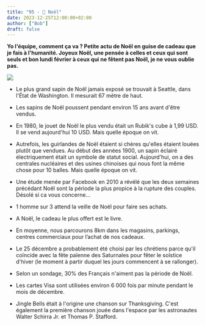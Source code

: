 ```yaml
---
title: "95 - 🎄 Noël"
date: 2023-12-25T12:00:00+02:00
author: ["Bob"]
draft: false
---
```


**Yo l'équipe, comment ça va ?
Petite actu de Noël en guise de cadeau que je fais à l'humanité.
Joyeux Noël, une pensée à celles et ceux qui sont seuls et bon lundi février à ceux qui ne fêtent pas Noël, je ne vous oublie pas.**

![](/img/95.jpg)

- Le plus grand sapin de Noël jamais exposé se trouvait à Seattle, dans l'État de Washington. Il mesurait 67 mètre de haut.

- Les sapins de Noël poussent pendant environ 15 ans avant d'être vendus.

- En 1980, le jouet de Noël le plus vendu était un Rubik's cube à 1,99 USD. Il se vend aujourd'hui 10 USD. Mais quelle époque on vit.

- Autrefois, les guirlandes de Noël étaient si chères qu'elles étaient louées plutôt que vendues. Au début des années 1900, un sapin éclairé électriquement était un symbole de statut social. Aujourd'hui, on a des centrales nucléaires et des usines chinoises qui nous font la même chose pour 10 balles. Mais quelle époque on vit.

- Une étude menée par Facebook en 2010 a révélé que les deux semaines précédant Noël sont la période la plus propice à la rupture des couples. Désolé si ca vous concerne...

- 1 homme sur 3 attend la veille de Noël pour faire ses achats.

- A Noël, le cadeau le plus offert est le livre.

- En moyenne, nous parcourons 8km dans les magasins, parkings, centres commerciaux pour l’achat de nos cadeaux.

- Le 25 décembre a probablement été choisi par les chrétiens parce qu'il coïncide avec la fête païenne des Saturnales pour fêter le solstice d'hiver (le moment à partir duquel les jours commencent à se rallonger).

- Selon un sondage, 30% des Français n'aiment pas la période de Noël.

- Les cartes Visa sont utilisées environ 6 000 fois par minute pendant le mois de décembre.

- Jingle Bells était à l'origine une chanson sur Thanksgiving. C'est également la première chanson jouée dans l'espace par les astronautes Walter Schirra Jr. et Thomas P. Stafford.
